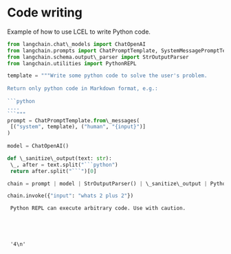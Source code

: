 # Code writing

Example of how to use LCEL to write Python code.

```python
from langchain.chat\_models import ChatOpenAI  
from langchain.prompts import ChatPromptTemplate, SystemMessagePromptTemplate, HumanMessagePromptTemplate  
from langchain.schema.output\_parser import StrOutputParser  
from langchain.utilities import PythonREPL  

```

````python
template = """Write some python code to solve the user's problem.   
  
Return only python code in Markdown format, e.g.:  
  
```python  
....  
```"""  
prompt = ChatPromptTemplate.from\_messages(  
 [("system", template), ("human", "{input}")]  
)  
  
model = ChatOpenAI()  

````

````python
def \_sanitize\_output(text: str):  
 \_, after = text.split("```python")  
 return after.split("```")[0]  

````

```python
chain = prompt | model | StrOutputParser() | \_sanitize\_output | PythonREPL().run  

```

```python
chain.invoke({"input": "whats 2 plus 2"})  

```

```text
 Python REPL can execute arbitrary code. Use with caution.  
  
  
  
  
  
 '4\n'  

```
